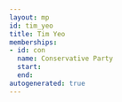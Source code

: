 ```yaml
---
layout: mp
id: tim_yeo
title: Tim Yeo
memberships:
- id: con
  name: Conservative Party
  start: 
  end: 
autogenerated: true
---
```

